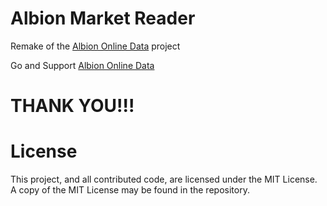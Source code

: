 
# Albion Market Reader

Remake of the [Albion Online Data](https://www.albion-online-data.com/) project

Go and Support [Albion Online Data](https://www.albion-online-data.com/)


# THANK YOU!!!


# License
This project, and all contributed code, are licensed under the MIT
License. A copy of the MIT License may be found in the repository.
